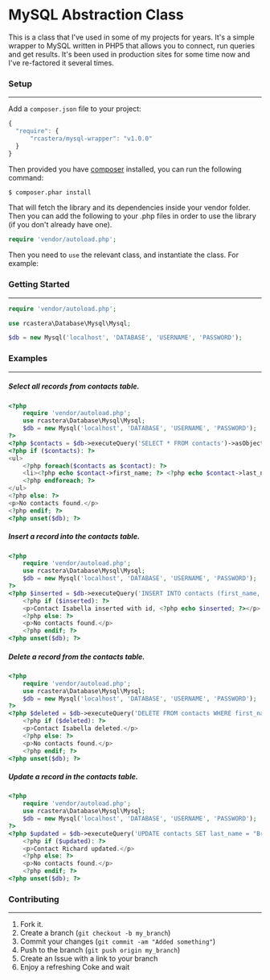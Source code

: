 MySQL Abstraction Class
=============

This is a class that I've used in some of my projects for years. It's a simple wrapper to MySQL
written in PHP5 that allows you to connect, run queries and get results. It's been used in production
sites for some time now and I've re-factored it several times.

### Setup
-----------------
 Add a `composer.json` file to your project:

```javascript
{
  "require": {
      "rcastera/mysql-wrapper": "v1.0.0"
  }
}
```

Then provided you have [composer](http://getcomposer.org) installed, you can run the following command:

```bash
$ composer.phar install
```

That will fetch the library and its dependencies inside your vendor folder. Then you can add the following to your
.php files in order to use the library (if you don't already have one).

```php
require 'vendor/autoload.php';
```

Then you need to `use` the relevant class, and instantiate the class. For example:


### Getting Started
-----------------
```php
require 'vendor/autoload.php';

use rcastera\Database\Mysql\Mysql;

$db = new Mysql('localhost', 'DATABASE', 'USERNAME', 'PASSWORD');
```


### Examples
-----------------

##### Select all records from contacts table.
```php
<?php
    require 'vendor/autoload.php';
    use rcastera\Database\Mysql\Mysql;
    $db = new Mysql('localhost', 'DATABASE', 'USERNAME', 'PASSWORD');
?>
<?php $contacts = $db->executeQuery('SELECT * FROM contacts')->asObject(); ?>
<?php if ($contacts): ?>
<ul>
    <?php foreach($contacts as $contact): ?>
    <li><?php echo $contact->first_name; ?> <?php echo $contact->last_name; ?></li>
    <?php endforeach; ?>
</ul>
<?php else: ?>
<p>No contacts found.</p>
<?php endif; ?>
<?php unset($db); ?>
```

##### Insert a record into the contacts table.
```php
<?php
    require 'vendor/autoload.php';
    use rcastera\Database\Mysql\Mysql;
    $db = new Mysql('localhost', 'DATABASE', 'USERNAME', 'PASSWORD');
?>
<?php $inserted = $db->executeQuery('INSERT INTO contacts (first_name, last_name, email) VALUES ("Isabella", "Castera", "email@domain.com")')->wasInserted(); ?>
    <?php if ($inserted): ?>
    <p>Contact Isabella inserted with id, <?php echo $inserted; ?></p>
    <?php else: ?>
    <p>No contacts found.</p>
    <?php endif; ?>
<?php unset($db); ?>
```

##### Delete a record from the contacts table.
```php
<?php
    require 'vendor/autoload.php';
    use rcastera\Database\Mysql\Mysql;
    $db = new Mysql('localhost', 'DATABASE', 'USERNAME', 'PASSWORD');
?>
<?php $deleted = $db->executeQuery('DELETE FROM contacts WHERE first_name = "Isabella"')->wasDeleted(); ?>
    <?php if ($deleted): ?>
    <p>Contact Isabella deleted.</p>
    <?php else: ?>
    <p>No contacts found.</p>
    <?php endif; ?>
<?php unset($db); ?>
```

##### Update a record in the contacts table.
```php
<?php
    require 'vendor/autoload.php';
    use rcastera\Database\Mysql\Mysql;
    $db = new Mysql('localhost', 'DATABASE', 'USERNAME', 'PASSWORD');
?>
<?php $updated = $db->executeQuery('UPDATE contacts SET last_name = "Branson" WHERE first_name = "Richard"')->wasUpdated(); ?>
    <?php if ($updated): ?>
    <p>Contact Richard updated.</p>
    <?php else: ?>
    <p>No contacts found.</p>
    <?php endif; ?>
<?php unset($db); ?>
```

### Contributing
-----------------
1. Fork it.
2. Create a branch (`git checkout -b my_branch`)
3. Commit your changes (`git commit -am "Added something"`)
4. Push to the branch (`git push origin my_branch`)
5. Create an Issue with a link to your branch
6. Enjoy a refreshing Coke and wait
